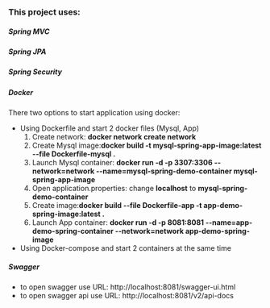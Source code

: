 <h3>This project uses:</h3>
<h5>Spring MVC</h5>
<h5>Spring JPA</h5>
<h5>Spring Security</h5>
<h5>Docker</h5>
<p>There two options to start application using docker:</p>
<ul>
<li>Using Dockerfile and start 2 docker files (Mysql, App)
<ol>
    <li>Create network: <b>docker network create network</b></li>
    <li>Create Mysql image:<b>docker build -t mysql-spring-app-image:latest --file Dockerfile-mysql .</b></li>
    <li>Launch Mysql container: <b>docker run -d -p 3307:3306 --network=network --name=mysql-spring-demo-container mysql-spring-app-image</b></li>
    <li>Open application.properties: change <b>localhost</b> to <b>mysql-spring-demo-container</b></li>
    <li>Create image:<b>docker build --file Dockerfile-app -t app-demo-spring-image:latest .</b></li>
    <li>Launch App container: <b>docker run -d -p 8081:8081 --name=app-demo-spring-container --network=network app-demo-spring-image</b></li>
</ol>
</li>
<li>Using Docker-compose and start 2 containers at the same time</li>
</ul>
<h5>Swagger</h5>
<ul>
    <li>to open swagger use URL: http://localhost:8081/swagger-ui.html</li>
    <li>to open swagger api use URL: http://localhost:8081/v2/api-docs</li>
</ul>